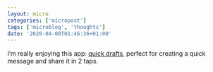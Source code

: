 ```yaml
---
layout: micro
categories: ['micropost']
tags: ['microblog', 'thoughts']
date: '2020-04-08T01:46:36+01:00'
---
```

I’m really enjoying this app:
[quick drafts](https://apps.apple.com/gb/app/quick-draft-simple-scratchpad/id1496067471), perfect for creating a quick message and share it in 2 taps.


